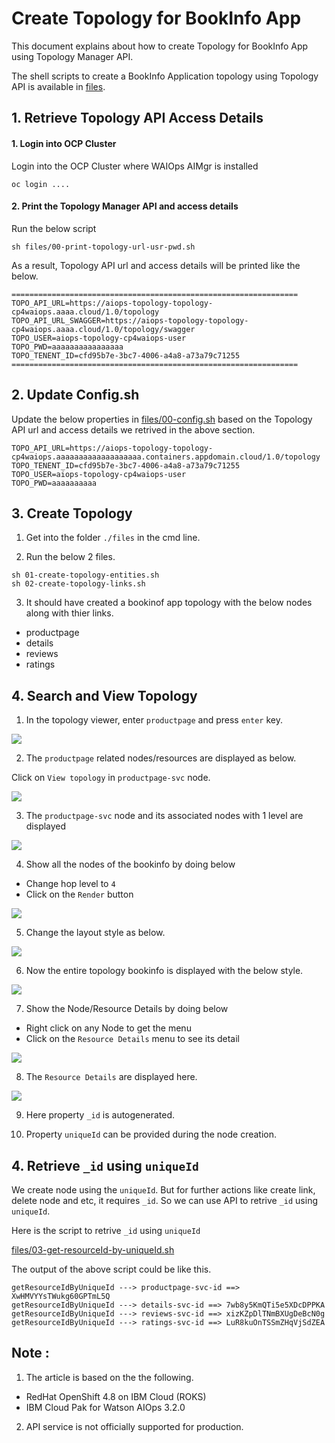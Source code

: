 # Create Topology for BookInfo App

This document explains about how to create Topology for BookInfo App using
Topology Manager API.

The shell scripts to create a BookInfo Application topology using Topology API is available in  [files](./files).


## 1. Retrieve Topology API Access Details

#### 1. Login into OCP Cluster

Login into the OCP Cluster where WAIOps AIMgr is installed 
```
oc login ....
```

#### 2. Print the Topology Manager API and access details

Run the below script

```
sh files/00-print-topology-url-usr-pwd.sh
```

As a result, Topology API url and access details will be printed like the below.


```
================================================================
TOPO_API_URL=https://aiops-topology-topology-cp4waiops.aaaa.cloud/1.0/topology
TOPO_API_URL_SWAGGER=https://aiops-topology-topology-cp4waiops.aaaa.cloud/1.0/topology/swagger
TOPO_USER=aiops-topology-cp4waiops-user
TOPO_PWD=aaaaaaaaaaaaaaaa
TOPO_TENENT_ID=cfd95b7e-3bc7-4006-a4a8-a73a79c71255
================================================================
```


## 2. Update Config.sh

Update the below properties in [files/00-config.sh](./files/00-config.sh) based on the Topology API url and access details we retrived in the above section. 

```
TOPO_API_URL=https://aiops-topology-topology-cp4waiops.aaaaaaaaaaaaaaaaaaa.containers.appdomain.cloud/1.0/topology
TOPO_TENENT_ID=cfd95b7e-3bc7-4006-a4a8-a73a79c71255
TOPO_USER=aiops-topology-cp4waiops-user
TOPO_PWD=aaaaaaaaaa
```

## 3. Create Topology

1. Get into the folder `./files` in the cmd line.

2. Run the below 2 files.

```
sh 01-create-topology-entities.sh
sh 02-create-topology-links.sh
```

3. It should have created a bookinof app topology with the below nodes along with thier links.

- productpage
- details
- reviews
- ratings

## 4. Search and View Topology

1. In the topology viewer, enter `productpage` and press `enter` key.

<img src="images/10-topo-view-1.png">

2. The `productpage` related nodes/resources are displayed as below.

Click on `View topology` in `productpage-svc` node.

<img src="images/10-topo-view-2.png">

3. The `productpage-svc` node and its associated nodes with 1 level are displayed

<img src="images/10-topo-view-3.png">

4. Show all the nodes of the bookinfo by doing below

- Change hop level to `4`
- Click on the `Render` button

<img src="images/10-topo-view-4.png">

5. Change the layout style as below.

<img src="images/10-topo-view-5.png">

6. Now the entire topology bookinfo is displayed with the below style.

<img src="images/10-topo-view-6.png">

7. Show the Node/Resource Details by doing below

- Right click on any Node to get the menu
- Click on the `Resource Details` menu to see its detail

<img src="images/10-topo-view-7.png">

8. The `Resource Details` are displayed here.

<img src="images/10-topo-view-8.png">

9. Here property `_id` is autogenerated.

10. Property `uniqueId` can be provided during the node creation.

## 4. Retrieve `_id` using `uniqueId`

We create node using the `uniqueId`. But for further actions like create link, delete node and etc, it requires `_id`. So we can use API to retrive `_id` using `uniqueId`.

Here is the script to retrive `_id` using `uniqueId`

  [files/03-get-resourceId-by-uniqueId.sh](./files/03-get-resourceId-by-uniqueId.sh)

The output of the above script could be like this.

```
getResourceIdByUniqueId ---> productpage-svc-id ==> XwHMVYYsTWukg60GPTmL5Q
getResourceIdByUniqueId ---> details-svc-id ==> 7wb8y5KmQTi5e5XDcDPPKA
getResourceIdByUniqueId ---> reviews-svc-id ==> xizKZpDlTNmBXUgDeBcN0g
getResourceIdByUniqueId ---> ratings-svc-id ==> LuR8kuOnTSSmZHqVjSdZEA
```

## Note :

1. The article is based on the the following.
- RedHat OpenShift 4.8 on IBM Cloud (ROKS)
- IBM Cloud Pak for Watson AIOps 3.2.0

2. API service is not officially supported for production.
